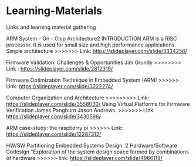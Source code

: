 # Learning-Materials
Links and learning material gathering


ARM System - On - Chip Architecture2 INTRODUCTION ARM is a RISC processor. It is used for small size and high performance applications. 
Simple architecture   >>>>>>>   Link:   https://slideplayer.com/slide/3334256/

 Firmware Validation: Challenges & Opportunities Jim Grundy >>>>>>>> Link : https://slideplayer.com/slide/2812319/
 
Firmware Optimization Technique in Embedded System (ARM) >>>>>> Link: https://slideplayer.com/slide/3222274/

Computer Organization and Architecture >>>>>>>>> Link: https://slideplayer.com/slide/3558030/
Using Virtual Platforms for Firmware Verification James Pangburn Jason Andrews. >>>>>>>  Link:  https://slideplayer.com/slide/3430596/

ARM case-study: the raspberry pi >>>>>> Link: https://slideplayer.com/slide/12287312/ 

HW/SW Partitioning Embedded Systems Design. 2 Hardware/Software Codesign “Exploration of the system design space formed by combinations
 of hardware >>>>>> link:  https://slideplayer.com/slide/4966118/
